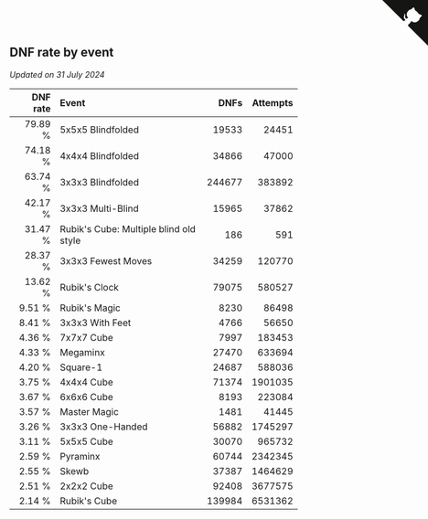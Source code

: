 ## DNF rate by event

*Updated on 31 July 2024*

| DNF rate | Event | DNFs | Attempts |
| ---: | :--- | ---: | ---: |
| 79.89 % | 5x5x5 Blindfolded | 19533 | 24451 |
| 74.18 % | 4x4x4 Blindfolded | 34866 | 47000 |
| 63.74 % | 3x3x3 Blindfolded | 244677 | 383892 |
| 42.17 % | 3x3x3 Multi-Blind | 15965 | 37862 |
| 31.47 % | Rubik's Cube: Multiple blind old style | 186 | 591 |
| 28.37 % | 3x3x3 Fewest Moves | 34259 | 120770 |
| 13.62 % | Rubik's Clock | 79075 | 580527 |
| 9.51 % | Rubik's Magic | 8230 | 86498 |
| 8.41 % | 3x3x3 With Feet | 4766 | 56650 |
| 4.36 % | 7x7x7 Cube | 7997 | 183453 |
| 4.33 % | Megaminx | 27470 | 633694 |
| 4.20 % | Square-1 | 24687 | 588036 |
| 3.75 % | 4x4x4 Cube | 71374 | 1901035 |
| 3.67 % | 6x6x6 Cube | 8193 | 223084 |
| 3.57 % | Master Magic | 1481 | 41445 |
| 3.26 % | 3x3x3 One-Handed | 56882 | 1745297 |
| 3.11 % | 5x5x5 Cube | 30070 | 965732 |
| 2.59 % | Pyraminx | 60744 | 2342345 |
| 2.55 % | Skewb | 37387 | 1464629 |
| 2.51 % | 2x2x2 Cube | 92408 | 3677575 |
| 2.14 % | Rubik's Cube | 139984 | 6531362 |


<a href="https://github.com/jonatanklosko/wca_statistics" class="github-corner" aria-label="View source on Github"><svg width="80" height="80" viewBox="0 0 250 250" style="fill:#151513; color:#fff; position: absolute; top: 0; border: 0; right: 0;" aria-hidden="true"><path d="M0,0 L115,115 L130,115 L142,142 L250,250 L250,0 Z"></path><path d="M128.3,109.0 C113.8,99.7 119.0,89.6 119.0,89.6 C122.0,82.7 120.5,78.6 120.5,78.6 C119.2,72.0 123.4,76.3 123.4,76.3 C127.3,80.9 125.5,87.3 125.5,87.3 C122.9,97.6 130.6,101.9 134.4,103.2" fill="currentColor" style="transform-origin: 130px 106px;" class="octo-arm"></path><path d="M115.0,115.0 C114.9,115.1 118.7,116.5 119.8,115.4 L133.7,101.6 C136.9,99.2 139.9,98.4 142.2,98.6 C133.8,88.0 127.5,74.4 143.8,58.0 C148.5,53.4 154.0,51.2 159.7,51.0 C160.3,49.4 163.2,43.6 171.4,40.1 C171.4,40.1 176.1,42.5 178.8,56.2 C183.1,58.6 187.2,61.8 190.9,65.4 C194.5,69.0 197.7,73.2 200.1,77.6 C213.8,80.2 216.3,84.9 216.3,84.9 C212.7,93.1 206.9,96.0 205.4,96.6 C205.1,102.4 203.0,107.8 198.3,112.5 C181.9,128.9 168.3,122.5 157.7,114.1 C157.9,116.9 156.7,120.9 152.7,124.9 L141.0,136.5 C139.8,137.7 141.6,141.9 141.8,141.8 Z" fill="currentColor" class="octo-body"></path></svg></a><style>.github-corner:hover .octo-arm{animation:octocat-wave 560ms ease-in-out}@keyframes octocat-wave{0%,100%{transform:rotate(0)}20%,60%{transform:rotate(-25deg)}40%,80%{transform:rotate(10deg)}}@media (max-width:500px){.github-corner:hover .octo-arm{animation:none}.github-corner .octo-arm{animation:octocat-wave 560ms ease-in-out}}</style>
